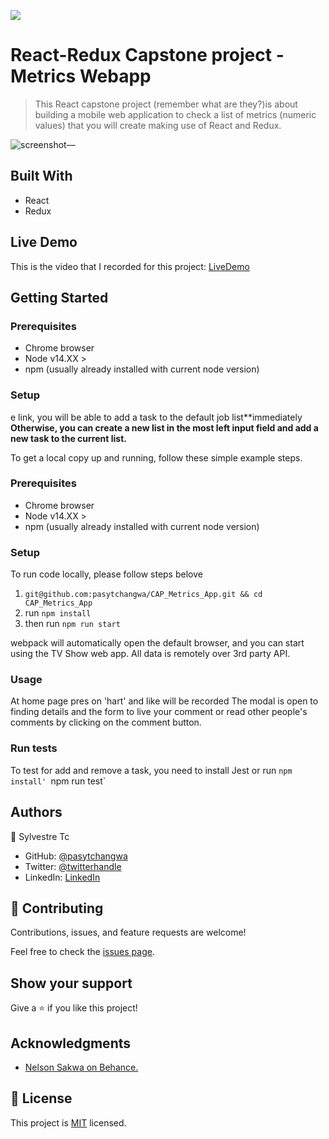 ![](https://img.shields.io/badge/Microverse-blueviolet)

# React-Redux Capstone project - Metrics Webapp

> This React capstone project (remember what are they?)is about building a mobile web application to check a list of metrics (numeric values) that you will create making use of React and Redux.

![**screenshot––**]()

## Built With

- React
- Redux

## Live Demo

This is the video that I recorded for this project:
[LiveDemo]()

## Getting Started

### Prerequisites

- Chrome browser
- Node v14.XX >
- npm (usually already installed with current node version)

### Setup

e link, you will be able to add a task to the default job list**immediately
**Otherwise, you can create a new list in the most left input field and add a new task to the current list.**

To get a local copy up and running, follow these simple example steps.

### Prerequisites

- Chrome browser
- Node v14.XX >
- npm (usually already installed with current node version)

### Setup

To run code locally, please follow steps belove

1. `git@github.com:pasytchangwa/CAP_Metrics_App.git && cd CAP_Metrics_App`
2. run `npm install`
3. then run `npm run start`

webpack will automatically open the default browser, and you can start using the TV Show web app. All data is remotely over 3rd party API.

### Usage

At home page pres on 'hart' and like will be recorded
The modal is open to finding details and the form to live your comment or read other people's comments by clicking on the comment button.

### Run tests

To test for add and remove a task, you need to install Jest or run `npm install'
`npm run test`

## Authors

👤 Sylvestre Tc

- GitHub: [@pasytchangwa](https://github.com/pasytchangwa)
- Twitter: [@twitterhandle](https://twitter.com/Sylvest10415595)
- LinkedIn: [LinkedIn](https://www.linkedin.com/in/pagkeusylvestre/)

## 🤝 Contributing

Contributions, issues, and feature requests are welcome!

Feel free to check the [issues page](https://github.com/pasytchangwa/CAP_Metrics_App/issues).

## Show your support

Give a ⭐️ if you like this project!

## Acknowledgments

- [Nelson Sakwa on Behance.](https://www.behance.net/sakwadesignstudio)

## 📝 License

This project is [MIT](https://github.com/pasytchangwa/CAP_Metrics_App/blob/feature/LICENSE) licensed.
